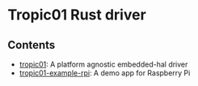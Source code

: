 # Tropic01 Rust driver

## Contents

- [tropic01](tropic01/README.md): A platform agnostic embedded-hal driver
- [tropic01-example-rpi](tropic01-example-rpi/README.md): A demo app for Raspberry Pi
